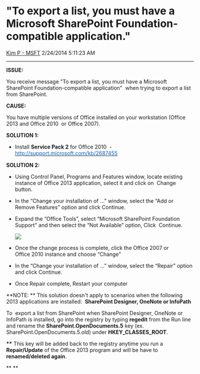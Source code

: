 <div id="page">

# "To export a list, you must have a Microsoft SharePoint Foundation-compatible application."

[Kim P -
MSFT](https://social.msdn.microsoft.com/profile/Kim%20P%20-%20MSFT)
2/24/2014 5:11:23 AM

-----

<div id="content">

**ISSUE:**

You receive message "To export a list, <span id="#h10">you</span>
<span id="#h11">must</span> <span id="#h12">have</span> a
<span id="#h13">Microsoft</span> <span id="#h14">SharePoint</span>
<span id="#h15">Foundation</span>-compatible application"  when trying
to export a list from SharePoint.

**CAUSE:**

You have multiple versions of Office installed on your workstation
(Office 2013 and Office 2010  or Office 2007).

  
**SOLUTION 1:** 

  - Install **Service Pack 2** for Office 2010  - 
    [<span style="color:#0563c1;">http://support.microsoft.com/kb/2687455</span>](http://support.microsoft.com/kb/2687455)<span style="font-family:Times New Roman;font-size:medium;"> </span>

**SOLUTION 2:**

  - Using Control Panel, Programs and Features window, locate existing
    instance of Office 2013 application, select it and click on  Change
    button.
  - In the “Change your installation of …” window, select the “Add or
    Remove Features” option and click Continue.
  - Expand the “Office Tools”, select “Microsoft SharePoint Foundation
    Support” and then select the “Not Available” option, Click
     Continue.  
      
    [![
    ](media/TNBlogsFS/prod.evol.blogs.technet.com/CommunityServer.Blogs.Components.WeblogFiles/00/00/01/00/97/Controls_disable.JPG)](media/TNBlogsFS/prod.evol.blogs.technet.com/CommunityServer.Blogs.Components.WeblogFiles/00/00/01/00/97/Controls_disable.JPG)  
      
      
  - Once the change process is complete, click the Office 2007 or
    Office 2010 instance and choose “Change”
  - In the “Change your installation of …” window, select the “Repair”
    option and click Continue.
  - Once Repair complete, Restart your computer

**NOTE: ** This solution doesn't apply to scenarios when the following
2013 applications are installed:  **SharePoint Designer, OneNote or
InfoPath**

To  export a list from SharePoint when SharePoint Designer, OneNote or
InfoPath is installed, go into the registry by typing **regedit** from
the Run line and rename the **SharePoint.OpenDocuments.5** key (ex.
SharePoint.OpenDocuments.5.old) under **HKEY\_CLASSES\_ROOT**.

**\*\*** This key will be added back to the registry anytime you run a
**Repair/Update** of the Office 2013 program and will be have to
**renamed/deleted again**.

** **

</div>

</div>
